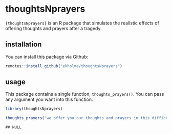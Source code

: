 
# thoughtsNprayers

`{thoughtsNprayers}` is an R package that simulates the realistic
effects of offering thoughts and prayers after a tragedy.

## installation

You can install this package via Github:

``` r
remotes::install_github("ekholme/thoughtsNprayers")
```

## usage

This package contains a single function, `thoughts_prayers()`. You can
pass any argument you want into this function.

``` r
library(thoughtsNprayers)

thoughts_prayers("we offer you our thoughts and prayers in this difficult time")
```

    ## NULL
